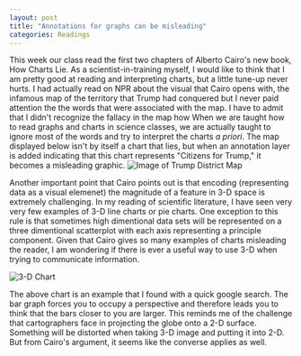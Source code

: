 ```yaml
---
layout: post
title: "Annotations for graphs can be misleading"
categories: Readings
---
```


This week our class read the first two chapters of Alberto Cairo's new book, How Charts Lie. As a scientist-in-training myself, I would like to think that I am pretty good at reading and interpreting charts, but a little tune-up never hurts. I had actually read on NPR about the visual that Cairo opens with, the infamous map of the territory that Trump had conquered but I never paid attention the the words that were associated with the map. I have to admit that I didn't recognize the fallacy in the map how  When we are taught how to read graphs and charts in science classes, we are actually taught to ignore most of the words and try to interpret the charts _a priori_. The map displayed below isn't by itself a chart that lies, but when an annotation layer is added indicating that this chart represents "Citizens for Trump," it becomes a misleading graphic.
![Image of Trump District Map](https://images.dailykos.com/images/359016/original/2016_House_Districts_by_Presidential_Party_Winner.png?1485791226)

Another important point that Cairo points out is that encoding (representing data as a visual elemenet) the magnitude of a feature in 3-D space is extremely challenging. In my reading of scientific literature, I have seen very very few examples of 3-D line charts or pie charts. One exception to this rule is that sometimes high dimentional data sets will be represented on a three dimentional scatterplot with each axis representing a principle component. Given that Cairo gives so many examples of charts misleading the reader, I am wondering if there is ever a useful way to use 3-D when trying to communicate information.

![3-D Chart](https://infoactive.co/data-design/images/sections/06/20-08-3D-bar.png)

The above chart is an example that I found with a quick google search. The bar graph forces you to occupy a perspective and therefore leads you to think that the bars closer to you are larger. This reminds me of the challenge that cartographers face in projecting the globe onto a 2-D surface. Something will be distorted when taking 3-D image and putting it into 2-D. But from Cairo's argument, it seems like the converse applies as well.
